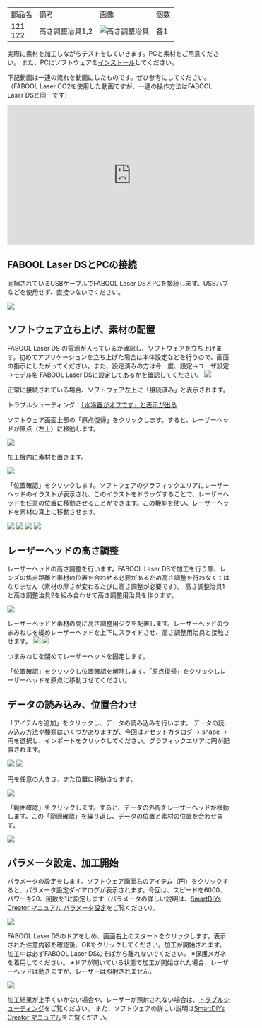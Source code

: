 <table class="packing-list">
    <tbody>
        <tr>
            <td>部品名</td>
            <td>備考</td>
            <td class="packing-img">画像</td>
            <td>個数</td>
        </tr>
        <tr>
            <td>
                121<br>
                122
            </td>
            <td>高さ調整冶具1,2</td>
            <td><img src="./images/packing/121-122.jpg" alt="高さ調整冶具"/>
                </a></td>
            <td>各1</td>
        </tr>
    </tbody>
</table>

実際に素材を加工しながらテストをしていきます。PCと素材をご用意ください。
また、PCにソフトウェアを[インストール](/manual/smartdiys-creator-install/)してください。

下記動画は一連の流れを動画にしたものです。ぜひ参考にしてください。（FABOOL Laser CO2を使用した動画ですが、一連の操作方法はFABOOL Laser DSと同一です）

<div class="iframe-content">
<iframe width="560" height="315" src="https://www.youtube.com/embed/LVbuw3I5Msw" frameborder="0" allow="accelerometer; autoplay; encrypted-media; gyroscope; picture-in-picture" allowfullscreen></iframe>
</div>

## FABOOL Laser DSとPCの接続
同梱されているUSBケーブルでFABOOL Laser DSとPCを接続します。USBハブなどを使用せず、直接つないでください。

<img src="./images/34-5/001.jpg">

## ソフトウェア立ち上げ、素材の配置
FABOOL Laser DS の電源が入っているか確認し、ソフトウェアを立ち上げます。初めてアプリケーションを立ち上げた場合は本体設定などを行うので、画面の指示にしたがってください。また、設定済みの方は今一度、設定→ユーザ設定→モデル名 FABOOL Laser DSに設定してあるかを確認してください。
<img src="./images/34-5/008.jpg">

正常に接続されている場合、ソフトウェア左上に「接続済み」と表示されます。

トラブルシューティング：[「水冷器がオフです」と表示が出る](https://support.smartdiys.com/hc/ja/articles/360004532851)

ソフトウェア画面上部の「原点復帰」をクリックします。すると、レーザーヘッドが原点（左上）に移動します。

<img src="./images/34-5/009.jpg">

加工機内に素材を置きます。

<img src="./images/34-5/002.jpg">

「位置確認」をクリックします。ソフトウェアのグラフィックエリアにレーザーヘッドのイラストが表示され、このイラストをドラッグすることで、レーザーヘッドを任意の位置に移動させることができます。この機能を使い、レーザーヘッドを素材の真上に移動させます。

<img src="./images/34-5/010.jpg">

<img src="./images/34-5/011.jpg">

<img src="./images/34-5/012.jpg">

<img src="./images/34-5/003.jpg">

## レーザーヘッドの高さ調整
レーザーヘッドの高さ調整を行います。FABOOL Laser DSで加工を行う際、レンズの焦点距離と素材の位置を合わせる必要があるため高さ調整を行わなくてはなりません（素材の厚さが変わるたびに高さ調整が必要です）。
高さ調整治具1と高さ調整治具2を組み合わせて高さ調整用治具を作ります。

<img src="./images/34-5/004.jpg">

レーザーヘッドと素材の間に高さ調整用ジグを配置します。レーザーヘッドのつまみねじを緩めレーザーヘッドを上下にスライドさせ、高さ調整用治具と接触させます。
<img src="./images/34-5/005.jpg">
<img src="./images/34-5/007.jpg">

つまみねじを閉めてレーザーヘッドを固定します。

「位置確認」をクリックし位置確認を解除します。「原点復帰」をクリックしレーザーヘッドを原点に移動させてください。

## データの読み込み、位置合わせ
「アイテムを追加」をクリックし、データの読み込みを行います。
データの読み込み方法や種類はいくつかありますが、今回はアセットカタログ → shape → 円を選択し、インポートをクリックしてください。グラフィックエリアに円が配置されます。

<img src="./images/34-5/013.jpg">

<img src="./images/34-5/014.jpg">

円を任意の大きさ、また位置に移動させます。

<img src="./images/34-5/015.jpg">

「範囲確認」をクリックします。すると、データの外周をレーザーヘッドが移動します。この「範囲確認」を繰り返し、データの位置と素材の位置を合わせます。

<img src="./images/34-5/006.jpg">


## パラメータ設定、加工開始
パラメータの設定をします。ソフトウェア画面右のアイテム（円）をクリックすると、パラメータ設定ダイアログが表示されます。今回は、スピードを6000、パワーを20、回数を1に設定します（パラメータの詳しい説明は、[SmartDIYs Creator マニュアル パラメータ設定](https://www.smartdiys.com/manual/smartdiys-creator-parameter/)をご覧ください）。

<img src="./images/34-5/016.jpg">

FABOOL Laser DSのドアをしめ、画面右上のスタートをクリックします。表示された注意内容を確認後、OKをクリックしてください。加工が開始されます。加工中は必ずFABOOL Laser DSのそばから離れないでください。
※保護メガネを着用してください。
※ドアが開いている状態で加工が開始された場合、レーザーヘッドは動きますが、レーザーは照射されません。

<img src="./images/34-5/017.jpg">

加工結果が上手くいかない場合や、レーザーが照射されない場合は、[トラブルシューティング](https://support.smartdiys.com/hc/ja/sections/360000529552)をご覧ください。
また、ソフトウェアの詳しい説明は[SmartDIYs Creator マニュアル](https://www.smartdiys.com/manual/smartdiys-creator-about/)をご覧ください。
